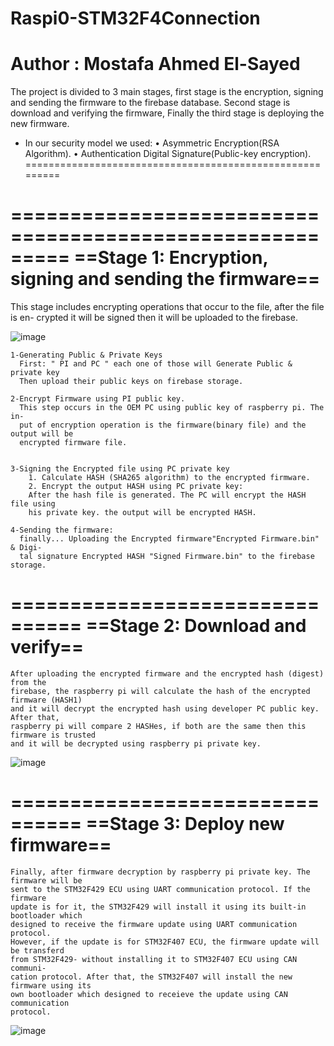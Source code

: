 # Raspi0-STM32F4Connection
Author      :   Mostafa Ahmed El-Sayed  
=========================================

The project is divided to 3 main stages, first stage is the encryption, signing and
sending the firmware to the firebase database. Second stage is download and verifying
the firmware, Finally the third stage is deploying the new firmware.
- In our security model we used:
    • Asymmetric Encryption(RSA Algorithm).
    • Authentication Digital Signature(Public-key encryption).
=========================================================

=========================================================
==Stage 1: Encryption, signing and sending the firmware==
=========================================================

This stage includes encrypting operations that occur to the file, after the file is en-
crypted it will be signed then it will be uploaded to the firebase.

  ![image](https://user-images.githubusercontent.com/40046072/234724598-2621103b-d5cd-4085-bca4-263c8df8332f.png)

    1-Generating Public & Private Keys
      First: " PI and PC " each one of those will Generate Public & private key
      Then upload their public keys on firebase storage.
      
    2-Encrypt Firmware using PI public key.
      This step occurs in the OEM PC using public key of raspberry pi. The in-
      put of encryption operation is the firmware(binary file) and the output will be
      encrypted firmware file.
      
      
    3-Signing the Encrypted file using PC private key
        1. Calculate HASH (SHA265 algorithm) to the encrypted firmware.
        2. Encrypt the output HASH using PC private key:
        After the hash file is generated. The PC will encrypt the HASH file using
        his private key. the output will be encrypted HASH.
        
    4-Sending the firmware:
      finally... Uploading the Encrypted firmware"Encrypted Firmware.bin" & Digi-
      tal signature Encrypted HASH "Signed Firmware.bin" to the firebase storage.
      
      
      
================================
==Stage 2: Download and verify==
================================

    After uploading the encrypted firmware and the encrypted hash (digest) from the
    firebase, the raspberry pi will calculate the hash of the encrypted firmware (HASH1)
    and it will decrypt the encrypted hash using developer PC public key. After that,
    raspberry pi will compare 2 HASHes, if both are the same then this firmware is trusted
    and it will be decrypted using raspberry pi private key.
    
![image](https://user-images.githubusercontent.com/40046072/234725331-9b51fe1f-a1c7-410a-8546-6b17180782ba.png)

    
================================
==Stage 3: Deploy new firmware==
================================

    Finally, after firmware decryption by raspberry pi private key. The firmware will be
    sent to the STM32F429 ECU using UART communication protocol. If the firmware
    update is for it, the STM32F429 will install it using its built-in bootloader which
    designed to receive the firmware update using UART communication protocol.
    However, if the update is for STM32F407 ECU, the firmware update will be transferd
    from STM32F429- without installing it to STM32F407 ECU using CAN communi-
    cation protocol. After that, the STM32F407 will install the new firmware using its
    own bootloader which designed to receieve the update using CAN communication
    protocol.
    
 ![image](https://user-images.githubusercontent.com/40046072/234725351-fee4328e-9147-44f6-af50-3b1f826acffe.png)

    
    

